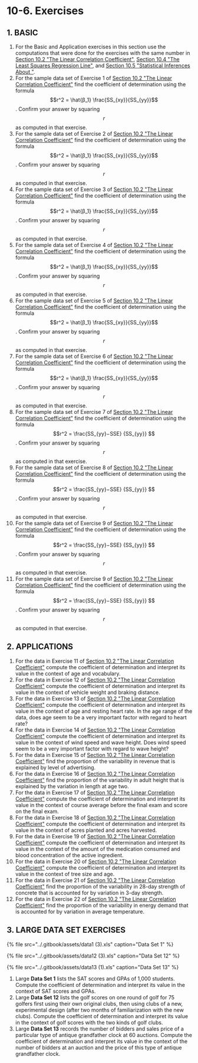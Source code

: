 # 10-6. Exercises

## 1. **BASIC**

1. For the Basic and Application exercises in this section use the computations that were done for the exercises with the same number in [Section 10.2 "The Linear Correlation Coefficient"](https://saylordotorg.github.io/text_introductory-statistics/s14-02-the-linear-correlation-coeffic.html), [Section 10.4 "The Least Squares Regression Line"](https://saylordotorg.github.io/text_introductory-statistics/s14-04-the-least-squares-regression-l.html), and [Section 10.5 "Statistical Inferences About "](https://saylordotorg.github.io/text_introductory-statistics/s14-05-statistical-inferences-about-1.html).
2. For the sample data set of Exercise 1 of [Section 10.2 "The Linear Correlation Coefficient"](https://saylordotorg.github.io/text_introductory-statistics/s14-02-the-linear-correlation-coeffic.html) find the coefficient of determination using the formula $$r^2 =  \hat{β_1} \frac{SS_{xy}}{SS_{yy}}$$. Confirm your answer by squaring $$r$$ as computed in that exercise.
3. For the sample data set of Exercise 2 of [Section 10.2 "The Linear Correlation Coefficient"](https://saylordotorg.github.io/text_introductory-statistics/s14-02-the-linear-correlation-coeffic.html) find the coefficient of determination using the formula $$r^2 =  \hat{β_1} \frac{SS_{xy}}{SS_{yy}}$$. Confirm your answer by squaring $$r$$ as computed in that exercise.
4. For the sample data set of Exercise 3 of [Section 10.2 "The Linear Correlation Coefficient"](https://saylordotorg.github.io/text_introductory-statistics/s14-02-the-linear-correlation-coeffic.html) find the coefficient of determination using the formula $$r^2 =  \hat{β_1} \frac{SS_{xy}}{SS_{yy}}$$. Confirm your answer by squaring $$r$$ as computed in that exercise.
5. For the sample data set of Exercise 4 of [Section 10.2 "The Linear Correlation Coefficient"](https://saylordotorg.github.io/text_introductory-statistics/s14-02-the-linear-correlation-coeffic.html) find the coefficient of determination using the formula $$r^2 =  \hat{β_1} \frac{SS_{xy}}{SS_{yy}}$$. Confirm your answer by squaring $$r$$ as computed in that exercise.
6. For the sample data set of Exercise 5 of [Section 10.2 "The Linear Correlation Coefficient"](https://saylordotorg.github.io/text_introductory-statistics/s14-02-the-linear-correlation-coeffic.html) find the coefficient of determination using the formula $$r^2 =  \hat{β_1} \frac{SS_{xy}}{SS_{yy}}$$. Confirm your answer by squaring $$r$$ as computed in that exercise.
7. For the sample data set of Exercise 6 of [Section 10.2 "The Linear Correlation Coefficient"](https://saylordotorg.github.io/text_introductory-statistics/s14-02-the-linear-correlation-coeffic.html) find the coefficient of determination using the formula $$r^2 =  \hat{β_1} \frac{SS_{xy}}{SS_{yy}}$$. Confirm your answer by squaring $$r$$ as computed in that exercise.
8. For the sample data set of Exercise 7 of [Section 10.2 "The Linear Correlation Coefficient"](https://saylordotorg.github.io/text_introductory-statistics/s14-02-the-linear-correlation-coeffic.html) find the coefficient of determination using the formula $$r^2 = \frac{SS_{yy}−SSE} {SS_{yy}} $$. Confirm your answer by squaring $$r$$ as computed in that exercise.
9. For the sample data set of Exercise 8 of [Section 10.2 "The Linear Correlation Coefficient"](https://saylordotorg.github.io/text_introductory-statistics/s14-02-the-linear-correlation-coeffic.html) find the coefficient of determination using the formula $$r^2 = \frac{SS_{yy}−SSE} {SS_{yy}} $$. Confirm your answer by squaring $$r$$ as computed in that exercise.
10. For the sample data set of Exercise 9 of [Section 10.2 "The Linear Correlation Coefficient"](https://saylordotorg.github.io/text_introductory-statistics/s14-02-the-linear-correlation-coeffic.html) find the coefficient of determination using the formula $$r^2 = \frac{SS_{yy}−SSE} {SS_{yy}} $$. Confirm your answer by squaring $$r$$ as computed in that exercise.
11. For the sample data set of Exercise 9 of [Section 10.2 "The Linear Correlation Coefficient"](https://saylordotorg.github.io/text_introductory-statistics/s14-02-the-linear-correlation-coeffic.html) find the coefficient of determination using the formula $$r^2 = \frac{SS_{yy}−SSE} {SS_{yy}} $$. Confirm your answer by squaring $$r$$ as computed in that exercise.

## **2. APPLICATIONS**

1. For the data in Exercise 11 of [Section 10.2 "The Linear Correlation Coefficient"](https://saylordotorg.github.io/text_introductory-statistics/s14-02-the-linear-correlation-coeffic.html) compute the coefficient of determination and interpret its value in the context of age and vocabulary.
2. For the data in Exercise 12 of [Section 10.2 "The Linear Correlation Coefficient"](https://saylordotorg.github.io/text_introductory-statistics/s14-02-the-linear-correlation-coeffic.html) compute the coefficient of determination and interpret its value in the context of vehicle weight and braking distance.
3. For the data in Exercise 13 of [Section 10.2 "The Linear Correlation Coefficient"](https://saylordotorg.github.io/text_introductory-statistics/s14-02-the-linear-correlation-coeffic.html) compute the coefficient of determination and interpret its value in the context of age and resting heart rate. In the age range of the data, does age seem to be a very important factor with regard to heart rate?
4. For the data in Exercise 14 of [Section 10.2 "The Linear Correlation Coefficient"](https://saylordotorg.github.io/text_introductory-statistics/s14-02-the-linear-correlation-coeffic.html) compute the coefficient of determination and interpret its value in the context of wind speed and wave height. Does wind speed seem to be a very important factor with regard to wave height?
5. For the data in Exercise 15 of [Section 10.2 "The Linear Correlation Coefficient"](https://saylordotorg.github.io/text_introductory-statistics/s14-02-the-linear-correlation-coeffic.html) find the proportion of the variability in revenue that is explained by level of advertising.
6. For the data in Exercise 16 of [Section 10.2 "The Linear Correlation Coefficient"](https://saylordotorg.github.io/text_introductory-statistics/s14-02-the-linear-correlation-coeffic.html) find the proportion of the variability in adult height that is explained by the variation in length at age two.
7. For the data in Exercise 17 of [Section 10.2 "The Linear Correlation Coefficient"](https://saylordotorg.github.io/text_introductory-statistics/s14-02-the-linear-correlation-coeffic.html) compute the coefficient of determination and interpret its value in the context of course average before the final exam and score on the final exam.
8. For the data in Exercise 18 of [Section 10.2 "The Linear Correlation Coefficient"](https://saylordotorg.github.io/text_introductory-statistics/s14-02-the-linear-correlation-coeffic.html) compute the coefficient of determination and interpret its value in the context of acres planted and acres harvested.
9. For the data in Exercise 19 of [Section 10.2 "The Linear Correlation Coefficient"](https://saylordotorg.github.io/text_introductory-statistics/s14-02-the-linear-correlation-coeffic.html) compute the coefficient of determination and interpret its value in the context of the amount of the medication consumed and blood concentration of the active ingredient.
10. For the data in Exercise 20 of [Section 10.2 "The Linear Correlation Coefficient"](https://saylordotorg.github.io/text_introductory-statistics/s14-02-the-linear-correlation-coeffic.html) compute the coefficient of determination and interpret its value in the context of tree size and age.
11. For the data in Exercise 21 of [Section 10.2 "The Linear Correlation Coefficient"](https://saylordotorg.github.io/text_introductory-statistics/s14-02-the-linear-correlation-coeffic.html) find the proportion of the variability in 28-day strength of concrete that is accounted for by variation in 3-day strength.
12. For the data in Exercise 22 of [Section 10.2 "The Linear Correlation Coefficient"](https://saylordotorg.github.io/text_introductory-statistics/s14-02-the-linear-correlation-coeffic.html) find the proportion of the variability in energy demand that is accounted for by variation in average temperature.

## **3. LARGE DATA SET EXERCISES**

{% file src="../.gitbook/assets/data1 \(3\).xls" caption="Data Set 1" %}

{% file src="../.gitbook/assets/data12 \(3\).xls" caption="Data Set 12" %}

{% file src="../.gitbook/assets/data13 \(1\).xls" caption="Data Set 13" %}

1. Large **Data Set 1** lists the SAT scores and GPAs of 1,000 students. Compute the coefficient of determination and interpret its value in the context of SAT scores and GPAs.
2. Large **Data Set 12** lists the golf scores on one round of golf for 75 golfers first using their own original clubs, then using clubs of a new, experimental design \(after two months of familiarization with the new clubs\). Compute the coefficient of determination and interpret its value in the context of golf scores with the two kinds of golf clubs.
3. Large **Data Set 13** records the number of bidders and sales price of a particular type of antique grandfather clock at 60 auctions. Compute the coefficient of determination and interpret its value in the context of the number of bidders at an auction and the price of this type of antique grandfather clock.

